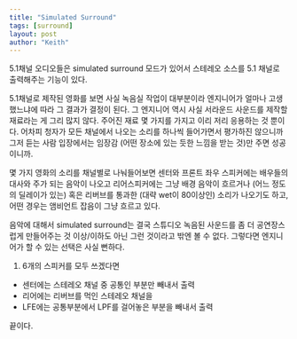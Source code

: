 ```yaml
---
title: "Simulated Surround"
tags: [surround]
layout: post
author: "Keith"
---
```


5.1채널 오디오들은 simulated surround 모드가 있어서 스테레오 소스를 5.1 채널로 출력해주는 기능이 있다. 

5.1채널로 제작된 영화를 보면 사실 녹음실 작업이 대부분이라 엔지니어가 얼마나 고생했느냐에 따라 그 결과가 결정이 된다. 그 엔지니어 역시 사실 서라운드 사운드를 제작할 재료라는 게 그리 많지 않다. 주어진 재료 몇 가지를 가지고 이리 저리 응용하는 것 뿐이다. 어차피 청자가 모든 채널에서 나오는 소리를 하나씩 들어가면서 평가하진 않으니까 그저 듣는 사람 입장에서는 임장감 (어떤 장소에 있는 듯한 느낌을 받는 것)만 주면 성공이니까.

몇 가지 영화의 소리를 채널별로 나눠들어보면 센터와 프론트 좌우 스피커에는 배우들의 대사와 주가 되는 음악이 나오고 리어스피커에는 그냥 배경 음악이 흐르거나 (어느 정도의 딜레이가 있는) 혹은 리버브를 통과한 (대략 wet이 80이상인) 소리가 나오기도 하고, 어떤 경우는 앰비언트 잡음이 그냥 흐르고 있다. 

음악에 대해서 simulated surround는 결국 스튜디오 녹음된 사운드를 좀 더 공연장스럽게 만들어주는 것 이상/이하도 아닌 그런 것이라고 밖엔 볼 수 없다. 그렇다면 엔지니어가 할 수 있는 선택은 사실 뻔하다.

1) 6개의 스피커를 모두 쓰겠다면 
- 센터에는 스테레오 채널 중 공통인 부분만 빼내서 출력
- 리어에는 리버브를 먹인 스테레오 채널을 
- LFE에는 공통부분에서 LPF를 걸어놓은 부분을 빼내서 출력

끝이다.

